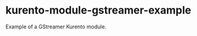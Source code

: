 kurento-module-gstreamer-example
================================

Example of a GStreamer Kurento module.

